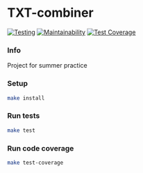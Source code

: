 # TXT-combiner

[![Testing](https://github.com/BOMBYASCHER/TXT-combiner/actions/workflows/main.yml/badge.svg)](https://github.com/BOMBYASCHER/TXT-combiner/actions/workflows/main.yml)
[![Maintainability](https://api.codeclimate.com/v1/badges/bb1a90fc5cca0ad93c38/maintainability)](https://codeclimate.com/github/BOMBYASCHER/TXT-combiner/maintainability)
[![Test Coverage](https://api.codeclimate.com/v1/badges/bb1a90fc5cca0ad93c38/test_coverage)](https://codeclimate.com/github/BOMBYASCHER/TXT-combiner/test_coverage)

### Info

Project for summer practice

### Setup
```bash
make install
```

### Run tests
```bash
make test
```

### Run code coverage
```bash
make test-coverage
```
